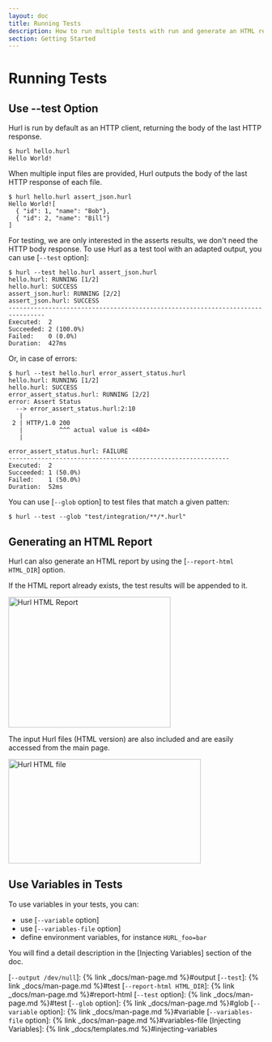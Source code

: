 ```yaml
---
layout: doc
title: Running Tests
description: How to run multiple tests with run and generate an HTML report.
section: Getting Started
---
```


# Running Tests

## Use --test Option

Hurl is run by default as an HTTP client, returning the body of the last HTTP response.

```shell
$ hurl hello.hurl
Hello World!
```

When multiple input files are provided, Hurl outputs the body of the last HTTP response of each file.

```shell
$ hurl hello.hurl assert_json.hurl
Hello World![
  { "id": 1, "name": "Bob"},
  { "id": 2, "name": "Bill"}
]
```

For testing, we are only interested in the asserts results, we don't need the HTTP body response. To use Hurl as a 
test tool with an adapted output, you can use [`--test` option]:

```shell
$ hurl --test hello.hurl assert_json.hurl
hello.hurl: RUNNING [1/2]
hello.hurl: SUCCESS
assert_json.hurl: RUNNING [2/2]
assert_json.hurl: SUCCESS
--------------------------------------------------------------------------------
Executed:  2
Succeeded: 2 (100.0%)
Failed:    0 (0.0%)
Duration:  427ms
```

Or, in case of errors:

```shell
$ hurl --test hello.hurl error_assert_status.hurl 
hello.hurl: RUNNING [1/2]
hello.hurl: SUCCESS
error_assert_status.hurl: RUNNING [2/2]
error: Assert Status
  --> error_assert_status.hurl:2:10
   |
 2 | HTTP/1.0 200
   |          ^^^ actual value is <404>
   |

error_assert_status.hurl: FAILURE
-------------------------------------------------------------
Executed:  2
Succeeded: 1 (50.0%)
Failed:    1 (50.0%)
Duration:  52ms
```

You can use [`--glob` option] to test files that match a given patten:

```shell
$ hurl --test --glob "test/integration/**/*.hurl"
```

## Generating an HTML Report

Hurl can also generate an HTML report by using the [`--report-html HTML_DIR`] option.

If the HTML report already exists, the test results will be appended to it.

<img src="{{ '/assets/img/hurl-html-report.png' | prepend:site.baseurl }}" width="320" height="258" alt="Hurl HTML Report">

The input Hurl files (HTML version) are also included and are easily accessed from the main page.

<img src="{{ '/assets/img/hurl-html-file.png' | prepend:site.baseurl }}"  width="380" height="206" alt="Hurl HTML file">


## Use Variables in Tests

To use variables in your tests, you can:

- use [`--variable` option]
- use [`--variables-file` option]
- define environment variables, for instance `HURL_foo=bar`

You will find a detail description in the [Injecting Variables] section of the doc.

[`--output /dev/null`]: {% link _docs/man-page.md %}#output
[`--test`]: {% link _docs/man-page.md %}#test
[`--report-html HTML_DIR`]: {% link _docs/man-page.md %}#report-html
[`--test` option]: {% link _docs/man-page.md %}#test
[`--glob` option]: {% link _docs/man-page.md %}#glob
[`--variable` option]: {% link _docs/man-page.md %}#variable
[`--variables-file` option]: {% link _docs/man-page.md %}#variables-file
[Injecting Variables]: {% link _docs/templates.md %}#injecting-variables
